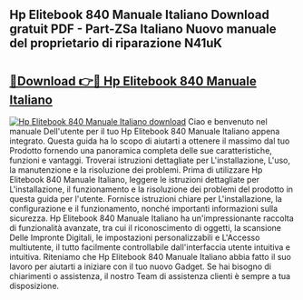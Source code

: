 ## Hp Elitebook 840 Manuale Italiano Download gratuit PDF - Part-ZSa Italiano Nuovo manuale del proprietario di riparazione N41uK

# <h2><a href="http://dfcz9fg.blite.top/?on=Hp+Elitebook+840+Manuale+Italiano">🔗Download 👉🔴 Hp Elitebook 840 Manuale Italiano</a></h2>

[![Hp Elitebook 840 Manuale Italiano download](https://i.imgur.com/lujVjoI.png)](http://dfcz9fg.blite.top/?on=Hp+Elitebook+840+Manuale+Italiano)
Ciao e benvenuto nel manuale Dell'utente per il tuo Hp Elitebook 840 Manuale Italiano appena integrato. Questa guida ha lo scopo di aiutarti a ottenere il massimo dal tuo Prodotto fornendo una panoramica completa delle sue caratteristiche, funzioni e vantaggi. Troverai istruzioni dettagliate per L'installazione, L'uso, la manutenzione e la risoluzione dei problemi. Prima di utilizzare Hp Elitebook 840 Manuale Italiano, leggere le istruzioni dettagliate per L'installazione, il funzionamento e la risoluzione dei problemi del prodotto in questa guida per l'utente. Fornisce istruzioni chiare per L'installazione, la configurazione e il funzionamento, nonché importanti informazioni sulla sicurezza. Hp Elitebook 840 Manuale Italiano ha un'impressionante raccolta di funzionalità avanzate, tra cui il riconoscimento di oggetti, la scansione Delle Impronte Digitali, le impostazioni personalizzabili e L'Accesso multiutente, il tutto facilmente controllabile dall'interfaccia utente intuitiva e intuitiva. Riteniamo che Hp Elitebook 840 Manuale Italiano abbia fatto il suo lavoro per aiutarti a iniziare con il tuo nuovo Gadget. Se hai bisogno di chiarimenti o assistenza, il nostro Team di assistenza clienti è sempre a tua disposizione.
